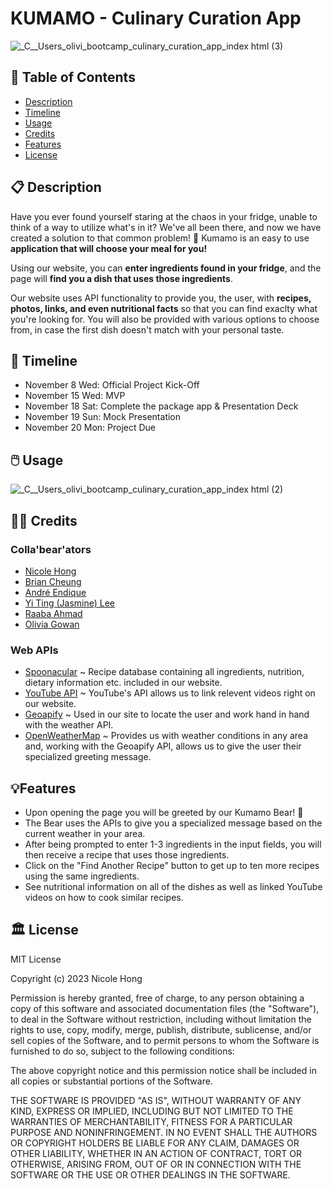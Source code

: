 # KUMAMO - Culinary Curation App

![_C__Users_olivi_bootcamp_culinary_curation_app_index html (3)](https://github.com/Nicole-Hong/culinary_curation_app/assets/130778807/773ddc51-ce66-4470-9f3e-cf34b1faab38)

## 🐻 Table of Contents

- [Description](#description)
- [Timeline](#timeline)
- [Usage](#usage)
- [Credits](#credits)
- [Features](#features)
- [License](#license)

## 📋 Description

Have you ever found yourself staring at the chaos in your fridge, unable to think of a way to utilize what's in it? We've all been there, and now we have created a solution to that common problem! 🐻 Kumamo is an easy to use **application that will choose your meal for you!** 

Using our website, you can **enter ingredients found in your fridge**, and the page will **find you a dish that uses those ingredients**. 

Our website uses API functionality to provide you, the user, with **recipes, photos, links, and even nutritional facts** so that you can find exaclty what you're looking for. You will also be provided with various options to choose from, in case the first dish doesn't match with your personal taste. 

## 📆 Timeline

- November 8 Wed: Official Project Kick-Off
- November 15 Wed: MVP
- November 18 Sat: Complete the package app & Presentation Deck
- November 19 Sun: Mock Presentation
- November 20 Mon: Project Due

## 🖱️ Usage

![_C__Users_olivi_bootcamp_culinary_curation_app_index html (2)](https://github.com/Nicole-Hong/culinary_curation_app/assets/130778807/394730f4-c5ae-4879-a37c-095c9a2e992e)

## 🧑‍💻 Credits

### Colla'bear'ators

- [Nicole Hong](https://github.com/Nicole-Hong)
- [Brian Cheung](https://github.com/CYCBrian)
- [André Endique](https://github.com/ae-andre)
- [Yi Ting (Jasmine) Lee](https://github.com/Jasmineleeyt)
- [Raaba Ahmad](https://github.com/raaba241)
- [Olivia Gowan](https://github.com/Olivia-the-G)

### Web APIs

- [Spoonacular](https://spoonacular.com/food-api) ~ Recipe database containing all ingredients, nutrition, dietary information etc. included in our website.
- [YouTube API](https://developers.google.com/youtube/v3) ~ YouTube's API allows us to link relevent videos right on our website.
- [Geoapify](https://www.geoapify.com/) ~ Used in our site to locate the user and work hand in hand with the weather API.
- [OpenWeatherMap](https://openweathermap.org/api) ~ Provides us with weather conditions in any area and, working with the Geoapify API, allows us to give the user their specialized greeting message.

## 💡Features

- Upon opening the page you will be greeted by our Kumamo Bear! 🐻
- The Bear uses the APIs to give you a specialized message based on the current weather in your area.
- After being prompted to enter 1-3 ingredients in the input fields, you will then receive a recipe that uses those ingredients.
- Click on the "Find Another Recipe" button to get up to ten more recipes using the same ingredients.
- See nutritional information on all of the dishes as well as linked YouTube videos on how to cook similar recipes.

## 🏛️ License

MIT License

Copyright (c) 2023 Nicole Hong

Permission is hereby granted, free of charge, to any person obtaining a copy
of this software and associated documentation files (the "Software"), to deal
in the Software without restriction, including without limitation the rights
to use, copy, modify, merge, publish, distribute, sublicense, and/or sell
copies of the Software, and to permit persons to whom the Software is
furnished to do so, subject to the following conditions:

The above copyright notice and this permission notice shall be included in all
copies or substantial portions of the Software.

THE SOFTWARE IS PROVIDED "AS IS", WITHOUT WARRANTY OF ANY KIND, EXPRESS OR
IMPLIED, INCLUDING BUT NOT LIMITED TO THE WARRANTIES OF MERCHANTABILITY,
FITNESS FOR A PARTICULAR PURPOSE AND NONINFRINGEMENT. IN NO EVENT SHALL THE
AUTHORS OR COPYRIGHT HOLDERS BE LIABLE FOR ANY CLAIM, DAMAGES OR OTHER
LIABILITY, WHETHER IN AN ACTION OF CONTRACT, TORT OR OTHERWISE, ARISING FROM,
OUT OF OR IN CONNECTION WITH THE SOFTWARE OR THE USE OR OTHER DEALINGS IN THE
SOFTWARE.
